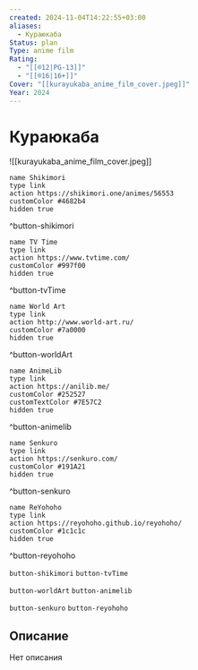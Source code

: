 ```yaml
---
created: 2024-11-04T14:22:55+03:00
aliases:
  - Кураюкаба
Status: plan
Type: anime film
Rating:
  - "[[®️12|PG-13]]"
  - "[[®️16|16+]]"
Cover: "[[kurayukaba_anime_film_cover.jpeg]]"
Year: 2024
---
```


# Кураюкаба

![[kurayukaba_anime_film_cover.jpeg]]

```button
name Shikimori
type link
action https://shikimori.one/animes/56553
customColor #4682b4
hidden true
```
^button-shikimori

```button
name TV Time
type link
action https://www.tvtime.com/
customColor #997f00
hidden true
```
^button-tvTime

```button
name World Art
type link
action http://www.world-art.ru/
customColor #7a0000
hidden true
```
^button-worldArt

```button
name AnimeLib
type link
action https://anilib.me/
customColor #252527
customTextColor #7E57C2
hidden true
```
^button-animelib

```button
name Senkuro
type link
action https://senkuro.com/
customColor #191A21
hidden true
```
^button-senkuro

```button
name ReYohoho
type link
action https://reyohoho.github.io/reyohoho/
customColor #1c1c1c
hidden true
```
^button-reyohoho

`button-shikimori` `button-tvTime`

`button-worldArt` `button-animelib`

`button-senkuro` `button-reyohoho`

## Описание

Нет описания
